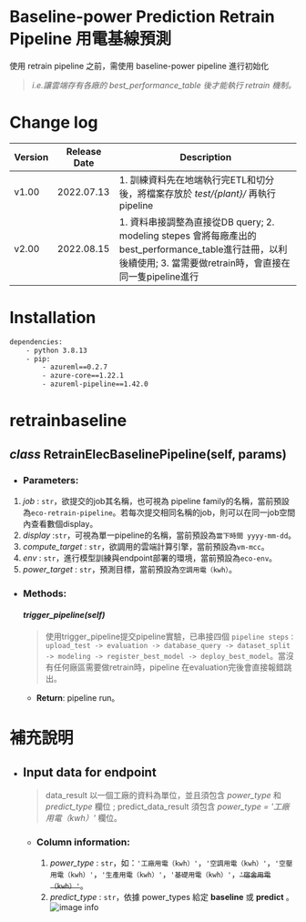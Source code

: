 # Baseline-power Prediction Retrain Pipeline 用電基線預測

使用 retrain pipeline 之前，需使用 baseline-power pipeline 進行初始化 
> *i.e.讓雲端存有各廠的 best_performance_table 後才能執行 retrain 機制。*

# Change log
| Version | Release Date | Description |
| ------- | ------------ | ----------- | 
| v1.00   | 2022.07.13 | 1. 訓練資料先在地端執行完ETL和切分後，將檔案存放於 *test/{plant}/* 再執行pipeline |
| v2.00   | 2022.08.15 | 1. 資料串接調整為直接從DB query; 2. modeling stepes 會將每廠產出的best_performance_table進行註冊，以利後續使用; 3. 當需要做retrain時，會直接在同一隻pipeline進行 | 

# Installation
```bash
dependencies:
    - python 3.8.13
    - pip:
        - azureml==0.2.7
        - azure-core==1.22.1
        - azureml-pipeline==1.42.0
```

<!-- ## 1. Pipeline Flow -->
 <!-- ![image info](static/pipeline_flow.png) -->

<!-- ## 2. Pipeline function關係圖 -->
 <!-- ![image info](static/pipeline_related_function.png) -->
 
# retrainbaseline
## *class* **RetrainElecBaselinePipeline(self, params)**
- ### Parameters:
 1. *job* : `str`，欲提交的job其名稱，也可視為 pipeline family的名稱，當前預設為`eco-retrain-pipeline`。若每次提交相同名稱的job，則可以在同一job空間內查看數個display。
 2. *display* :`str`，可視為單一pipeline的名稱，當前預設為`當下時間 yyyy-mm-dd`。
 3. *compute_target* : `str`，欲調用的雲端計算引擎，當前預設為`vm-mcc`。
 4. *env* : `str`，進行模型訓練與endpoint部署的環境，當前預設為`eco-env`。
 5. *power_target* : `str`，預測目標，當前預設為`空調用電（kwh）`。

- ### Methods: 
  #### *trigger_pipeline(self)*
  > 使用trigger_pipeline提交pipeline實驗，已串接四個 `pipeline steps： upload_test -> evaluation -> database_query -> dataset_split -> modeling -> register_best_model -> deploy_best_model`。當沒有任何廠區需要做retrain時，pipeline 在evaluation完後會直接報錯跳出。
  + **Return**: pipeline run。

# 補充說明
- ## Input data for endpoint
  > data_result 以一個工廠的資料為單位，並且須包含 *power_type* 和 *predict_type* 欄位 ; predict_data_result 須包含 *power_type = '工廠用電（kwh）'* 欄位。
  - ### Column information:
    1. *power_type* : `str`，如：`'工廠用電（kwh）'`，`'空調用電（kwh）'`，`'空壓用電（kwh）'`，`'生產用電（kwh）'`，`'基礎用電（kwh）'`，~~`'宿舍用電（kwh）'`~~。
    2. *predict_type* : `str`，依據 power_types 給定 **baseline** 或 **predict** 。
   ![image info](../static/inputdata_sample.png)



